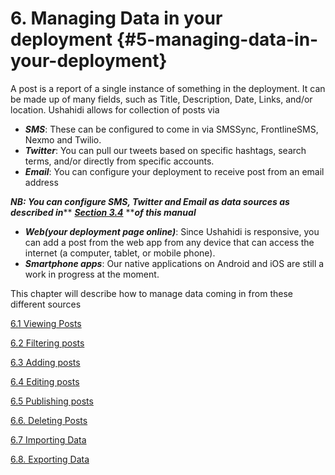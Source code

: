 # 6. Managing Data in your deployment {#5-managing-data-in-your-deployment}

A post is a report of a single instance of something in the deployment. It can be made up of many fields, such as Title, Description, Date, Links, and/or location. Ushahidi allows for collection of posts via

* _**SMS**_: These can be configured to come in via SMSSync, FrontlineSMS, Nexmo and Twilio.
* _**Twitter**_: You can pull our tweets based on specific hashtags, search terms, and/or directly from specific accounts.
* _**Email**_: You can configure your deployment to receive post from an email address

_**NB: You can configure SMS, Twitter and Email as data sources as described in**_** **[_**Section 3.4**_](/3_configuring_your_deployment/34_data_sources.md)** **_**of this manual**_

* _**Web\(your deployment page online\)**_: Since Ushahidi is responsive, you can add a post from the web app from any device that can access the internet \(a computer, tablet, or mobile phone\).
* _**Smartphone apps**_: Our native applications on Android and iOS are still a work in progress at the moment.

This chapter will describe how to manage data coming in from these different sources

[6.1 Viewing Posts](/5_managing_data_in_your_deployment/51_viewing_posts.md)

[6.2 Filtering posts](/7_analysing_data_on_your_deployment/71_filters.md)

[6.3 Adding posts](/5_managing_data_in_your_deployment/52_adding_posts.md)

[6.4 Editing posts](/5_managing_data_in_your_deployment/53_editing_posts.md)

[6.5 Publishing posts](/5_managing_data_in_your_deployment/54_publishing_posts.md)

[6.6. Deleting Posts](/5_managing_data_in_your_deployment/55_deleting_posts.md)

[6.7 Importing Data](/5_managing_data_in_your_deployment/56_importing_data.md)

[6.8. Exporting Data](/5_managing_data_in_your_deployment/57_exporting_data.md)

